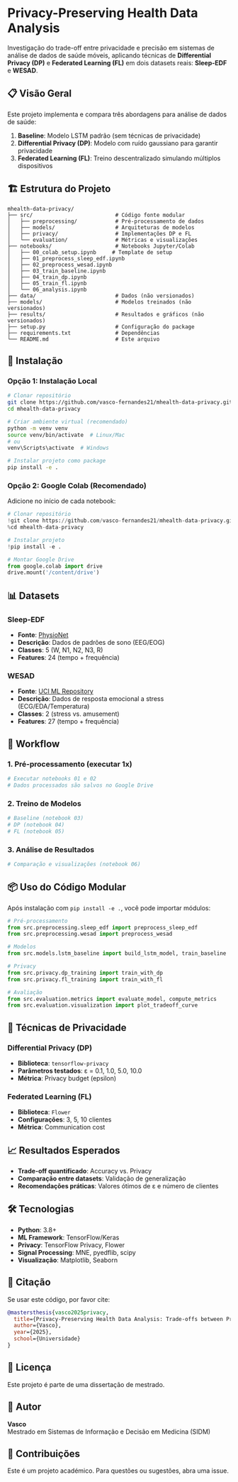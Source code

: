 # Privacy-Preserving Health Data Analysis

Investigação do trade-off entre privacidade e precisão em sistemas de análise de dados de saúde móveis, aplicando técnicas de **Differential Privacy (DP)** e **Federated Learning (FL)** em dois datasets reais: **Sleep-EDF** e **WESAD**.

## 📋 Visão Geral

Este projeto implementa e compara três abordagens para análise de dados de saúde:

1. **Baseline**: Modelo LSTM padrão (sem técnicas de privacidade)
2. **Differential Privacy (DP)**: Modelo com ruído gaussiano para garantir privacidade
3. **Federated Learning (FL)**: Treino descentralizado simulando múltiplos dispositivos

## 🏗️ Estrutura do Projeto

```
mhealth-data-privacy/
├── src/                          # Código fonte modular
│   ├── preprocessing/            # Pré-processamento de dados
│   ├── models/                   # Arquiteturas de modelos
│   ├── privacy/                  # Implementações DP e FL
│   └── evaluation/               # Métricas e visualizações
├── notebooks/                    # Notebooks Jupyter/Colab
│   ├── 00_colab_setup.ipynb     # Template de setup
│   ├── 01_preprocess_sleep_edf.ipynb
│   ├── 02_preprocess_wesad.ipynb
│   ├── 03_train_baseline.ipynb
│   ├── 04_train_dp.ipynb
│   ├── 05_train_fl.ipynb
│   └── 06_analysis.ipynb
├── data/                         # Dados (não versionados)
├── models/                       # Modelos treinados (não versionados)
├── results/                      # Resultados e gráficos (não versionados)
├── setup.py                      # Configuração do package
├── requirements.txt              # Dependências
└── README.md                     # Este arquivo
```

## 🚀 Instalação

### Opção 1: Instalação Local

```bash
# Clonar repositório
git clone https://github.com/vasco-fernandes21/mhealth-data-privacy.git
cd mhealth-data-privacy

# Criar ambiente virtual (recomendado)
python -m venv venv
source venv/bin/activate  # Linux/Mac
# ou
venv\Scripts\activate  # Windows

# Instalar projeto como package
pip install -e .
```

### Opção 2: Google Colab (Recomendado)

Adicione no início de cada notebook:

```python
# Clonar repositório
!git clone https://github.com/vasco-fernandes21/mhealth-data-privacy.git
%cd mhealth-data-privacy

# Instalar projeto
!pip install -e .

# Montar Google Drive
from google.colab import drive
drive.mount('/content/drive')
```

## 📊 Datasets

### Sleep-EDF
- **Fonte**: [PhysioNet](https://physionet.org/content/sleep-edfx/)
- **Descrição**: Dados de padrões de sono (EEG/EOG)
- **Classes**: 5 (W, N1, N2, N3, R)
- **Features**: 24 (tempo + frequência)

### WESAD
- **Fonte**: [UCI ML Repository](https://archive.ics.uci.edu/ml/datasets/WESAD+%28Wearable+Stress+and+Affect+Detection%29)
- **Descrição**: Dados de resposta emocional a stress (ECG/EDA/Temperatura)
- **Classes**: 2 (stress vs. amusement)
- **Features**: 27 (tempo + frequência)

## 🔬 Workflow

### 1. Pré-processamento (executar 1x)

```bash
# Executar notebooks 01 e 02
# Dados processados são salvos no Google Drive
```

### 2. Treino de Modelos

```bash
# Baseline (notebook 03)
# DP (notebook 04)
# FL (notebook 05)
```

### 3. Análise de Resultados

```bash
# Comparação e visualizações (notebook 06)
```

## 📦 Uso do Código Modular

Após instalação com `pip install -e .`, você pode importar módulos:

```python
# Pré-processamento
from src.preprocessing.sleep_edf import preprocess_sleep_edf
from src.preprocessing.wesad import preprocess_wesad

# Modelos
from src.models.lstm_baseline import build_lstm_model, train_baseline

# Privacy
from src.privacy.dp_training import train_with_dp
from src.privacy.fl_training import train_with_fl

# Avaliação
from src.evaluation.metrics import evaluate_model, compute_metrics
from src.evaluation.visualization import plot_tradeoff_curve
```

## 🔐 Técnicas de Privacidade

### Differential Privacy (DP)
- **Biblioteca**: `tensorflow-privacy`
- **Parâmetros testados**: ε = 0.1, 1.0, 5.0, 10.0
- **Métrica**: Privacy budget (epsilon)

### Federated Learning (FL)
- **Biblioteca**: `Flower`
- **Configurações**: 3, 5, 10 clientes
- **Métrica**: Communication cost

## 📈 Resultados Esperados

- **Trade-off quantificado**: Accuracy vs. Privacy
- **Comparação entre datasets**: Validação de generalização
- **Recomendações práticas**: Valores ótimos de ε e número de clientes

## 🛠️ Tecnologias

- **Python**: 3.8+
- **ML Framework**: TensorFlow/Keras
- **Privacy**: TensorFlow Privacy, Flower
- **Signal Processing**: MNE, pyedflib, scipy
- **Visualização**: Matplotlib, Seaborn

## 📝 Citação

Se usar este código, por favor cite:

```bibtex
@mastersthesis{vasco2025privacy,
  title={Privacy-Preserving Health Data Analysis: Trade-offs between Privacy and Accuracy},
  author={Vasco},
  year={2025},
  school={Universidade}
}
```

## 📄 Licença

Este projeto é parte de uma dissertação de mestrado.

## 👤 Autor

**Vasco**  
Mestrado em Sistemas de Informação e Decisão em Medicina (SIDM)

## 🤝 Contribuições

Este é um projeto académico. Para questões ou sugestões, abra uma issue.

